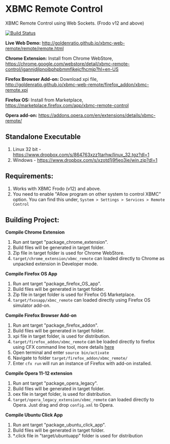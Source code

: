 XBMC Remote Control
===================

XBMC Remote Control using Web Sockets. (Frodo v12 and above)

[![Build Status](https://travis-ci.org/goldenratio/xbmc-web-remote.png?branch=master)](https://travis-ci.org/goldenratio/xbmc-web-remote)

**Live Web Demo:** http://goldenratio.github.io/xbmc-web-remote/remote/remote.html

**Chrome Extension:** Install from Chrome WebStore, https://chrome.google.com/webstore/detail/xbmc-remote-control/jgannjdjlpnoibphpbmmfjkejcfhcmjp?hl=en-US

**Firefox Browser Add-on:** Download xpi file, http://goldenratio.github.io/xbmc-web-remote/firefox_addon/xbmc-remote.xpi

**Firefox OS:** Install from Marketplace, https://marketplace.firefox.com/app/xbmc-remote-control

**Opera add-on:** https://addons.opera.com/en/extensions/details/xbmc-remote/

**Standalone Executable**
-------------------------

1. Linux 32 bit - https://www.dropbox.com/s/864763xzz1tarhw/linux_32.tgz?dl=1
2. Windows - https://www.dropbox.com/s/xzotd1j9fjeo3ie/win.zip?dl=1


**Requirements**:
----------------
1. Works with XBMC Frodo (v12) and above.
2. You need to enable "Allow program on other system to control XBMC" option. You can find this under,
   `System > Settings > Services > Remote Control`


**Building Project:**
-------------------

**Compile Chrome Extension**

1. Run ant target "package_chrome_extension".
2. Build files will be generated in target folder.
3. Zip file in target folder is used for Chrome WebStore.
4. `target/chrome_extension/xbmc_remote` can loaded directly to Chrome as unpacked extension in Developer mode.

**Compile Firefox OS App**

1. Run ant target "package_firefox_OS_app".
2. Build files will be generated in target folder.
3. Zip file in target folder is used for Firefox OS Marketplace.
4. `target/fxosapp/xbmc_remote` can loaded directly using Firefox OS simulator add-on.


**Compile Firefox Browser Add-on**

1. Run ant target "package_firefox_addon".
2. Build files will be generated in target folder.
3. xpi file in target folder, is used for distribution.
3. `target/firefox_addon/xbmc_remote` can be loaded directly to firefox using CFX command line tool, more details [here](https://addons.mozilla.org/en-US/developers/docs/sdk/latest/dev-guide/tutorials/getting-started-with-cfx.html)
  1. Open terminal and enter `source bin/activate`
  2. Navigate to folder `target/firefox_addon/xbmc_remote/`
  3. Enter `cfx run` will run an instance of Firefox with add-on installed.

**Compile Opera 11-12 extension**

1. Run ant target "package_opera_legacy".
2. Build files will be generated in target folder.
3. oex file in target folder, is used for distribution.
4. `target/opera_legacy_extension/xbmc_remote` can loaded directly to Opera. Just drag and drop `config.xml` to Opera.


**Compile Ubuntu Click App**

1. Run ant target "package_ubuntu_click_app".
2. Build files will be generated in target folder.
3. *.click file in "target/ubuntuapp" folder is used for distribution

